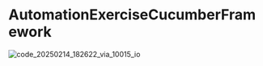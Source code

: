 # AutomationExerciseCucumberFramework
![code_20250214_182622_via_10015_io](https://github.com/user-attachments/assets/1478b173-3834-4c13-b82c-6d9a17d4b5cc)
